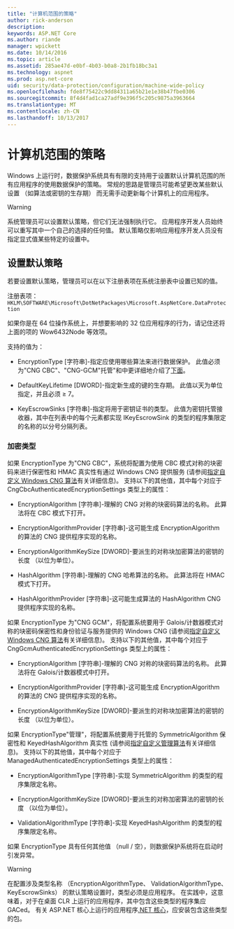 ```yaml
---
title: "计算机范围的策略"
author: rick-anderson
description: 
keywords: ASP.NET Core
ms.author: riande
manager: wpickett
ms.date: 10/14/2016
ms.topic: article
ms.assetid: 285ae47d-e0bf-4b03-b0a8-2b1fb18bc3a1
ms.technology: aspnet
ms.prod: asp.net-core
uid: security/data-protection/configuration/machine-wide-policy
ms.openlocfilehash: fde8f75422c9dd84311a65b21e1e38b47fbe0306
ms.sourcegitcommit: 8f4d4fad1ca27adf9e396f5c205c9875a3963664
ms.translationtype: MT
ms.contentlocale: zh-CN
ms.lasthandoff: 10/13/2017
---
```

# <a name="machine-wide-policy"></a>计算机范围的策略

<a name="data-protection-configuration-machinewidepolicy"></a>

Windows 上运行时，数据保护系统具有有限的支持用于设置默认计算机范围的所有应用程序的使用数据保护的策略。 常规的思路是管理员可能希望更改某些默认设置 （如算法或密钥的生存期） 而无需手动更新每个计算机上的应用程序。

>[!WARNING]
> 系统管理员可以设置默认策略，但它们无法强制执行它。 应用程序开发人员始终可以重写其中一个自己的选择的任何值。 默认策略仅影响应用程序开发人员没有指定显式值某些特定的设置中。

## <a name="setting-default-policy"></a>设置默认策略

若要设置默认策略，管理员可以在以下注册表项在系统注册表中设置已知的值。

注册表项：`HKLM\SOFTWARE\Microsoft\DotNetPackages\Microsoft.AspNetCore.DataProtection`

如果你是在 64 位操作系统上，并想要影响的 32 位应用程序的行为，请记住还将上面的项的 Wow6432Node 等效项。

支持的值为：

* EncryptionType [字符串]-指定应使用哪些算法来进行数据保护。 此值必须为"CNG CBC"、"CNG-GCM"托管"和中更详细地介绍了[下面](#data-protection-encryption-types)。

* DefaultKeyLifetime [DWORD]-指定新生成的键的生存期。 此值以天为单位指定，并且必须 ≥ 7。

* KeyEscrowSinks [字符串]-指定将用于密钥证书的类型。 此值为密钥托管接收器，其中在列表中的每个元素都实现 IKeyEscrowSink 的类型的程序集限定的名称的以分号分隔列表。

<a name="data-protection-encryption-types"></a>

### <a name="encryption-types"></a>加密类型

如果 EncryptionType 为"CNG CBC"，系统将配置为使用 CBC 模式对称的块密码来进行保密性和 HMAC 真实性有通过 Windows CNG 提供服务 (请参阅[指定自定义 Windows CNG 算法](overview.md#data-protection-changing-algorithms-cng)有关详细信息)。 支持以下的其他值，其中每个对应于 CngCbcAuthenticatedEncryptionSettings 类型上的属性：

* EncryptionAlgorithm [字符串]-理解的 CNG 对称的块密码算法的名称。 此算法将在 CBC 模式下打开。

* EncryptionAlgorithmProvider [字符串]-这可能生成 EncryptionAlgorithm 的算法的 CNG 提供程序实现的名称。

* EncryptionAlgorithmKeySize [DWORD]-要派生的对称块加密算法的密钥的长度 （以位为单位）。

* HashAlgorithm [字符串]-理解的 CNG 哈希算法的名称。 此算法将在 HMAC 模式下打开。

* HashAlgorithmProvider [字符串]-这可能生成算法的 HashAlgorithm CNG 提供程序实现的名称。

如果 EncryptionType 为"CNG GCM"，将配置系统要用于 Galois/计数器模式对称的块密码保密性和身份验证与服务提供的 Windows CNG (请参阅[指定自定义 Windows CNG 算法](overview.md#data-protection-changing-algorithms-cng)有关详细信息)。 支持以下的其他值，其中每个对应于 CngGcmAuthenticatedEncryptionSettings 类型上的属性：

* EncryptionAlgorithm [字符串]-理解的 CNG 对称的块密码算法的名称。 此算法将在 Galois/计数器模式中打开。

* EncryptionAlgorithmProvider [字符串]-这可能生成 EncryptionAlgorithm 的算法的 CNG 提供程序实现的名称。

* EncryptionAlgorithmKeySize [DWORD]-要派生的对称块加密算法的密钥的长度 （以位为单位）。

如果 EncryptionType"管理"，将配置系统要用于托管的 SymmetricAlgorithm 保密性和 KeyedHashAlgorithm 真实性 (请参阅[指定自定义管理算法](overview.md#data-protection-changing-algorithms-custom-managed)有关详细信息)。 支持以下的其他值，其中每个对应于 ManagedAuthenticatedEncryptionSettings 类型上的属性：

* EncryptionAlgorithmType [字符串]-实现 SymmetricAlgorithm 的类型的程序集限定名称。

* EncryptionAlgorithmKeySize [DWORD]-要派生的对称加密算法的密钥的长度 （以位为单位）。

* ValidationAlgorithmType [字符串]-实现 KeyedHashAlgorithm 的类型的程序集限定名称。

如果 EncryptionType 具有任何其他值 （null / 空），则数据保护系统将在启动时引发异常。

>[!WARNING]
> 在配置涉及类型名称 （EncryptionAlgorithmType、 ValidationAlgorithmType、 KeyEscrowSinks） 的默认策略设置时，类型必须是应用程序。 在实践中，这意味着，对于在桌面 CLR 上运行的应用程序，其中包含这些类型的程序集应 GACed。 有关 ASP.NET 核心上运行的应用程序[.NET 核心](https://www.microsoft.com/net/core)，应安装包含这些类型的包。
